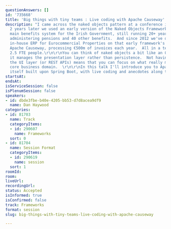 ```yaml
---
questionAnswers: []
id: '735668'
title: 'Big things with tiny teams : Live coding with Apache Causeway'
description: "I came across the naked objects pattern at a conference in 2002, and
  2 years later we used an early version of the Naked Objects Framework to build the
  main benefits system for the Irish Government, still running 20+ years later and
  administering pensions and 40 other benefits.  And since 2012 we've developed an
  in-house ERP for Eurocommercial Properties on that early framework's successor,
  Apache Causeway, processing €500m of invoices each year.  All in a team averaging
  2.5 FTE people.\r\n\r\nYou can think of naked objects a bit like an ORM, except
  it manages the presentation layer rather than persistence.  Not having to build
  the UI layer (or REST APIs) means that you can focus on what really matters, the
  core business domain.  \r\n\r\nIn this talk I'll introduce you to Apache Causeway,
  itself built upon Spring Boot, with live coding and anecdotes along the way."
startsAt:
endsAt:
isServiceSession: false
isPlenumSession: false
speakers:
- id: dbde3fbe-b40e-4205-bb53-d7d8acea9df9
  name: Dan Haywood
categories:
- id: 81703
  name: Track
  categoryItems:
  - id: 290607
    name: Frameworks
  sort: 0
- id: 81704
  name: Session Format
  categoryItems:
  - id: 290619
    name: session
  sort: 1
roomId:
room:
liveUrl:
recordingUrl:
status: Accepted
isInformed: true
isConfirmed: false
track: Frameworks
format: session
slug: big-things-with-tiny-teams-live-coding-with-apache-causeway

---
```

